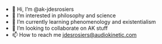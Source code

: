 - 👋 Hi, I’m @ak-jdesrosiers
- 👀 I’m interested in philosophy and science
- 🌱 I’m currently learning phenomenology and existentialism
- 💞️ I’m looking to collaborate on AK stuff
- 📫 How to reach me jdesrosiers@audiokinetic.com


